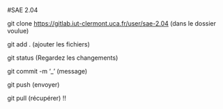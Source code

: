 #SAE 2.04

git clone https://gitlab.iut-clermont.uca.fr/user/sae-2.04
(dans le dossier voulue)

git add .  (ajouter les fichiers)

git status (Regardez les changements)

git commit -m ‘_’  (message)

git push (envoyer)

git pull  (récupérer)
!!
